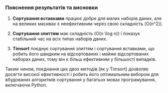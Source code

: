 ### Пояснення результатів та висновки

1. **Сортування вставками** працює добре для малих наборів даних, але на великих масивах є неефективним через свою складність \(O(n^2)\).
   
2. **Сортування злиттям** має складність \(O(n \log n)\) і показує стабільний час на всіх типах наборів даних.

3. **Timsort** поєднує сортування злиттям і сортування вставками, що робить його швидким на відсортованих і майже відсортованих наборах даних, тому він є більш ефективним у більшості випадків.

Таким чином, поєднання цих двох методів (як у Timsort) дозволяє досягти високої ефективності і робить його оптимальним вибором для вбудованих алгоритмів сортування у багатьох мовах програмування, включаючи Python.
